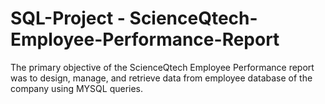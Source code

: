 # SQL-Project - ScienceQtech-Employee-Performance-Report
The primary objective of the ScienceQtech Employee Performance report was to design, manage, and retrieve data from employee database of the company using MYSQL queries.
